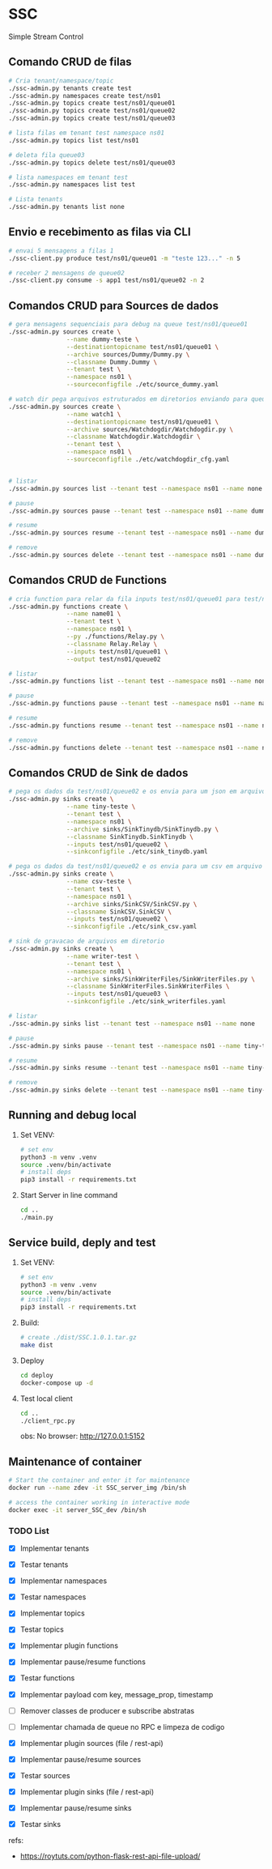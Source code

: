 # SSC
Simple Stream Control

## Comando CRUD de filas 
```bash
# Cria tenant/namespace/topic 
./ssc-admin.py tenants create test
./ssc-admin.py namespaces create test/ns01
./ssc-admin.py topics create test/ns01/queue01
./ssc-admin.py topics create test/ns01/queue02
./ssc-admin.py topics create test/ns01/queue03

# lista filas em tenant test namespace ns01
./ssc-admin.py topics list test/ns01

# deleta fila queue03
./ssc-admin.py topics delete test/ns01/queue03

# lista namespaces em tenant test
./ssc-admin.py namespaces list test

# Lista tenants
./ssc-admin.py tenants list none

```

## Envio e recebimento as filas via CLI
```bash
# envai 5 mensagens a filas 1
./ssc-client.py produce test/ns01/queue01 -m "teste 123..." -n 5

# receber 2 mensagens de queue02
./ssc-client.py consume -s app1 test/ns01/queue02 -n 2

```

## Comandos CRUD para Sources de dados
```bash
# gera mensagens sequenciais para debug na queue test/ns01/queue01
./ssc-admin.py sources create \
                --name dummy-teste \
                --destinationtopicname test/ns01/queue01 \
                --archive sources/Dummy/Dummy.py \
                --classname Dummy.Dummy \
                --tenant test \
                --namespace ns01 \
                --sourceconfigfile ./etc/source_dummy.yaml

# watch dir pega arquivos estruturados em diretorios enviando para queue test/ns01/queue01
./ssc-admin.py sources create \
                --name watch1 \
                --destinationtopicname test/ns01/queue01 \
                --archive sources/Watchdogdir/Watchdogdir.py \
                --classname Watchdogdir.Watchdogdir \
                --tenant test \
                --namespace ns01 \
                --sourceconfigfile ./etc/watchdogdir_cfg.yaml


# listar 
./ssc-admin.py sources list --tenant test --namespace ns01 --name none

# pause 
./ssc-admin.py sources pause --tenant test --namespace ns01 --name dummy-teste

# resume
./ssc-admin.py sources resume --tenant test --namespace ns01 --name dummy-teste

# remove 
./ssc-admin.py sources delete --tenant test --namespace ns01 --name dummy-teste

```

## Comandos CRUD de Functions
```bash
# cria function para relar da fila inputs test/ns01/queue01 para test/ns01/queue02
./ssc-admin.py functions create \
                --name name01 \
                --tenant test \
                --namespace ns01 \
                --py ./functions/Relay.py \
                --classname Relay.Relay \
                --inputs test/ns01/queue01 \
                --output test/ns01/queue02

# listar 
./ssc-admin.py functions list --tenant test --namespace ns01 --name none

# pause 
./ssc-admin.py functions pause --tenant test --namespace ns01 --name name01

# resume 
./ssc-admin.py functions resume --tenant test --namespace ns01 --name name01

# remove 
./ssc-admin.py functions delete --tenant test --namespace ns01 --name name01

```

## Comandos CRUD de Sink de dados
```bash
# pega os dados da test/ns01/queue02 e os envia para um json em arquivo pelo TinyDB
./ssc-admin.py sinks create \
                --name tiny-teste \
                --tenant test \
                --namespace ns01 \
                --archive sinks/SinkTinydb/SinkTinydb.py \
                --classname SinkTinydb.SinkTinydb \
                --inputs test/ns01/queue02 \
                --sinkconfigfile ./etc/sink_tinydb.yaml 

# pega os dados da test/ns01/queue02 e os envia para um csv em arquivo
./ssc-admin.py sinks create \
                --name csv-teste \
                --tenant test \
                --namespace ns01 \
                --archive sinks/SinkCSV/SinkCSV.py \
                --classname SinkCSV.SinkCSV \
                --inputs test/ns01/queue02 \
                --sinkconfigfile ./etc/sink_csv.yaml 

# sink de gravacao de arquivos em diretorio
./ssc-admin.py sinks create \
                --name writer-test \
                --tenant test \
                --namespace ns01 \
                --archive sinks/SinkWriterFiles/SinkWriterFiles.py \
                --classname SinkWriterFiles.SinkWriterFiles \
                --inputs test/ns01/queue03 \
                --sinkconfigfile ./etc/sink_writerfiles.yaml 

# listar 
./ssc-admin.py sinks list --tenant test --namespace ns01 --name none

# pause 
./ssc-admin.py sinks pause --tenant test --namespace ns01 --name tiny-teste

# resume
./ssc-admin.py sinks resume --tenant test --namespace ns01 --name tiny-teste

# remove 
./ssc-admin.py sinks delete --tenant test --namespace ns01 --name tiny-teste

```

## Running and debug local
1. Set VENV:
    ```bash
    # set env
    python3 -m venv .venv
    source .venv/bin/activate
    # install deps
    pip3 install -r requirements.txt
    ```

2. Start Server in line command
    ```bash
    cd ..
    ./main.py
    ```

## Service build, deply and test
1. Set VENV:
    ```bash
    # set env
    python3 -m venv .venv
    source .venv/bin/activate
    # install deps
    pip3 install -r requirements.txt
    ```

2. Build:
    ```bash
    # create ./dist/SSC.1.0.1.tar.gz
    make dist
    ```

3. Deploy
    ```bash
    cd deploy
    docker-compose up -d
    ```

4. Test local client
    ```bash
    cd ..
    ./client_rpc.py
    ```
    obs: No browser: http://127.0.0.1:5152 

## Maintenance of container
```bash
# Start the container and enter it for maintenance
docker run --name zdev -it SSC_server_img /bin/sh

# access the container working in interactive mode
docker exec -it server_SSC_dev /bin/sh
```

### TODO List
- [x] Implementar tenants
- [x] Testar tenants
- [x] Implementar namespaces
- [x] Testar namespaces
- [x] Implementar topics
- [x] Testar topics
- [x] Implementar plugin functions
- [x] Implementar pause/resume functions
- [x] Testar functions
- [x] Implementar payload com key, message_prop, timestamp
- [ ] Remover classes de producer e subscribe abstratas
- [ ] Implementar chamada de queue no RPC e limpeza de codigo
- [x] Implementar plugin sources (file / rest-api)
- [x] Implementar pause/resume sources
- [x] Testar sources
- [x] Implementar plugin sinks (file / rest-api)
- [x] Implementar pause/resume sinks
- [x] Testar sinks


refs: 
- https://roytuts.com/python-flask-rest-api-file-upload/